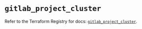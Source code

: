 # `gitlab_project_cluster`

Refer to the Terraform Registry for docs: [`gitlab_project_cluster`](https://registry.terraform.io/providers/gitlabhq/gitlab/18.1.0/docs/resources/project_cluster).
